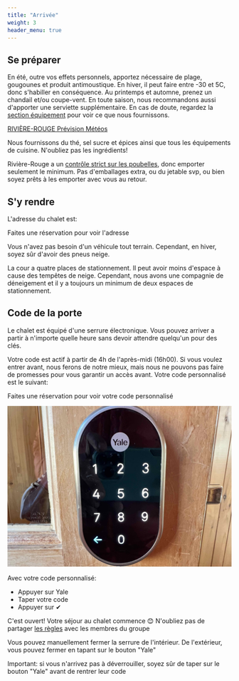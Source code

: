 ```yaml
---
title: "Arrivée"
weight: 3
header_menu: true
---
```


## Se préparer

En été, outre vos effets personnels, apportez nécessaire de plage, gougounes et produit antimoustique. En hiver, il peut faire entre -30 et 5C, donc s'habiller en conséquence. Au printemps et automne, prenez un chandail et/ou coupe-vent. En toute saison, nous recommandons aussi d'apporter une serviette supplémentaire. En cas de doute, regardez la [section équipement](https://abchalet.com/#equipemnent) pour voir ce que nous fournissons.

<a class="weatherwidget-io" href="https://forecast7.com/fr/46d41n74d87/riviere-rouge/" data-label_1="RIVIÈRE-ROUGE" data-label_2="Prévision Météos" data-theme="weather_one" rel="nofollow">RIVIÈRE-ROUGE Prévision Météos</a>
<script>
!function(d,s,id){var js,fjs=d.getElementsByTagName(s)[0];if(!d.getElementById(id)){js=d.createElement(s);js.id=id;js.src='https://weatherwidget.io/js/widget.min.js';fjs.parentNode.insertBefore(js,fjs);}}(document,'script','weatherwidget-io-js');
</script>

Nous fournissons du thé, sel sucre et épices ainsi que tous les équipements de cuisine. N'oubliez pas les ingrédients!

Rivière-Rouge a un [contrôle strict sur les poubelles](https://abchalet.com/#poubelles), donc emporter seulement le minimum. Pas d'emballages extra, ou du jetable svp, ou bien soyez prêts à les emporter avec vous au retour.

## S'y rendre

L'adresse du chalet est:

<div id="template-address">Faites une réservation pour voir l'adresse</div>

Vous n'avez pas besoin d'un véhicule tout terrain. Cependant, en hiver, soyez sûr d'avoir des pneus neige.

La cour a quatre places de stationnement. Il peut avoir moins d'espace à cause des tempêtes de neige. Cependant, nous avons une compagnie de déneigement et il y a toujours un minimum de deux espaces de stationnement.


## Code de la porte

Le chalet est équipé d'une serrure électronique. Vous pouvez arriver a partir à n'importe quelle heure sans devoir attendre quelqu'un pour des clés.

Votre code est actif à partir de 4h de l'après-midi (16h00). Si vous voulez entrer avant, nous ferons de notre mieux, mais nous ne pouvons pas faire de promesses pour vous garantir un accès avant. Votre code personnalisé est le suivant:

<div id="template-guestcode">Faites une réservation pour voir votre code personnalisé</div>

![serrure yale](images/yale.jpeg)

Avec votre code personnalisé:

- Appuyer sur Yale
- Taper votre code
- Appuyer sur ✔︎

C'est ouvert! Votre séjour au chalet commence 😊 N'oubliez pas de partager [les règles](https://abchalet.com/#règles) avec les membres du groupe

Vous pouvez manuellement fermer la serrure de l'intérieur. De l'extérieur, vous pouvez fermer en tapant sur le bouton "Yale"

Important: si vous n'arrivez pas à déverrouiller, soyez sûr de taper sur le bouton "Yale" avant de rentrer leur code
